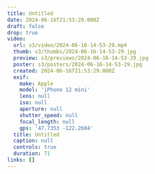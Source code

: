 ```yaml
---
title: Untitled
date: 2024-06-16T21:53:29.000Z
draft: false
drop: true
video:
  url: s3/video/2024-06-16-14-53-29.mp4
  thumb: s3/thumbs/2024-06-16-14-53-29.jpg
  preview: s3/previews/2024-06-16-14-53-29.jpg
  poster: s3/posters/2024-06-16-14-53-29.jpg
  created: 2024-06-16T21:53:29.000Z
  exif:
    make: Apple
    model: 'iPhone 12 mini'
    lens: null
    iso: null
    aperture: null
    shutter_speed: null
    focal_length: null
    gps: '47.7353 -122.2604'
  title: Untitled
  caption: null
  controls: true
  duration: 71
links: []
---
```


